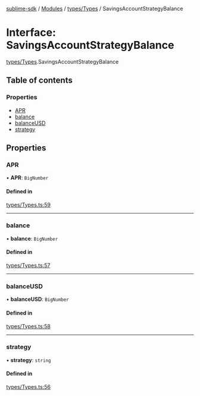 [sublime-sdk](../README.md) / [Modules](../modules.md) / [types/Types](../modules/types_Types.md) / SavingsAccountStrategyBalance

# Interface: SavingsAccountStrategyBalance

[types/Types](../modules/types_Types.md).SavingsAccountStrategyBalance

## Table of contents

### Properties

- [APR](types_Types.SavingsAccountStrategyBalance.md#apr)
- [balance](types_Types.SavingsAccountStrategyBalance.md#balance)
- [balanceUSD](types_Types.SavingsAccountStrategyBalance.md#balanceusd)
- [strategy](types_Types.SavingsAccountStrategyBalance.md#strategy)

## Properties

### APR

• **APR**: `BigNumber`

#### Defined in

[types/Types.ts:59](https://github.com/akshay111meher/sublime-sdk/blob/25ef7a9/src/types/Types.ts#L59)

___

### balance

• **balance**: `BigNumber`

#### Defined in

[types/Types.ts:57](https://github.com/akshay111meher/sublime-sdk/blob/25ef7a9/src/types/Types.ts#L57)

___

### balanceUSD

• **balanceUSD**: `BigNumber`

#### Defined in

[types/Types.ts:58](https://github.com/akshay111meher/sublime-sdk/blob/25ef7a9/src/types/Types.ts#L58)

___

### strategy

• **strategy**: `string`

#### Defined in

[types/Types.ts:56](https://github.com/akshay111meher/sublime-sdk/blob/25ef7a9/src/types/Types.ts#L56)
